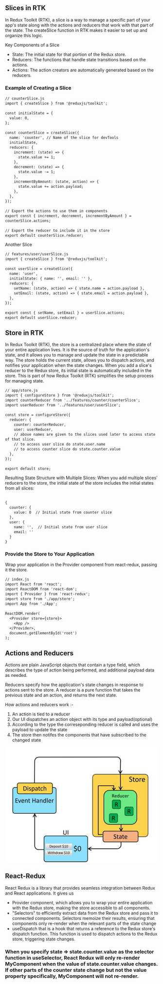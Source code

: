 ## Slices in RTK

In Redux Toolkit (RTK), a slice is a way to manage a specific part of your app's state along with the actions and reducers that work with that part of the state. The createSlice function in RTK makes it easier to set up and organize this logic.

Key Components of a Slice

- State: The initial state for that portion of the Redux store.
- Reducers: The functions that handle state transitions based on the actions.
- Actions: The action creators are automatically generated based on the reducers.

### Example of Creating a Slice

```
// counterSlice.js
import { createSlice } from '@reduxjs/toolkit';

const initialState = {
  value: 0,
};

const counterSlice = createSlice({
  name: 'counter', // Name of the slice for devTools
  initialState,
  reducers: {
    increment: (state) => {
      state.value += 1;
    },
    decrement: (state) => {
      state.value -= 1;
    },
    incrementByAmount: (state, action) => {
      state.value += action.payload;
    },
  },
});

// Export the actions to use them in components
export const { increment, decrement, incrementByAmount } = counterSlice.actions;

// Export the reducer to include it in the store
export default counterSlice.reducer;
```

Another Slice

```
// features/user/userSlice.js
import { createSlice } from '@reduxjs/toolkit';

const userSlice = createSlice({
  name: 'user',
  initialState: { name: '', email: '' },
  reducers: {
    setName: (state, action) => { state.name = action.payload },
    setEmail: (state, action) => { state.email = action.payload },
  },
});

export const { setName, setEmail } = userSlice.actions;
export default userSlice.reducer;
```

## Store in RTK

In Redux Toolkit (RTK), the store is a centralized place where the state of your entire application lives. It is the source of truth for the application's state, and it allows you to manage and update the state in a predictable way. The store holds the current state, allows you to dispatch actions, and notifies your application when the state changes.
When you add a slice's reducer to the Redux store, its initial state is automatically included in the store. This is part of how Redux Toolkit (RTK) simplifies the setup process for managing state.

```
// app/store.js
import { configureStore } from '@reduxjs/toolkit';
import counterReducer from '../features/counter/counterSlice';
import userReducer from '../features/user/userSlice';

const store = configureStore({
  reducer: {
    counter: counterReducer,
    user: userReducer,
    // above names are given to the slices used later to access state of that slice.
    // to access user slice do state.user.name
    // to access counter slice do state.counter.value
  },
});

export default store;
```

Resulting State Structure with Multiple Slices:
When you add multiple slices' reducers to the store, the initial state of the store includes the initial states from all slices:

```

{
  counter: {
    value: 0  // Initial state from counter slice
  },
  user: {
    name: '',  // Initial state from user slice
    email: ''
  }
}
```

### Provide the Store to Your Application

Wrap your application in the Provider component from react-redux, passing it the store.

```
// index.js
import React from 'react';
import ReactDOM from 'react-dom';
import { Provider } from 'react-redux';
import store from './app/store';
import App from './App';

ReactDOM.render(
  <Provider store={store}>
    <App />
  </Provider>,
  document.getElementById('root')
);
```

## Actions and Reducers

Actions are plain JavaScript objects that contain a type field, which describes the type of action being performed, and additional payload data as needed.

Reducers specify how the application's state changes in response to actions sent to the store.
A reducer is a pure function that takes the previous state and an action, and returns the next state.

How actions and reducers work :-

1. An action is tied to a reducer
2. Our UI dispatches an action object with its type and payload(optional)
3. According to the type the correseponding reducer is called and uses the payload to update the state
4. The store then notifes the components that have subscribed to the changed state

![alt text](images/ReduxDataFlowDiagram.gif)

## React-Redux

React Redux is a library that provides seamless integration between Redux and React applications.
It gives us

- Provider component, which allows you to wrap your entire application with the Redux store, making the store accessible to all components.
- "Selectors" to efficiently extract data from the Redux store and pass it to connected components. Selectors memoize their results, ensuring that components only re-render when the relevant parts of the state change
- useDispatch that is a hook that returns a reference to the Redux store's dispatch function. This function is used to dispatch actions to the Redux store, triggering state changes.

### When you specify state => state.counter.value as the selector function in useSelector, React Redux will only re-render MyComponent when the value of state.counter.value changes. If other parts of the counter state change but not the value property specifically, MyComponent will not re-render.
